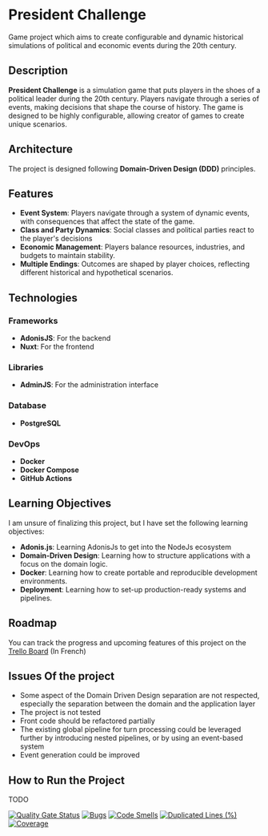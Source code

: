 # President Challenge

Game project which aims to create configurable and dynamic historical simulations of political and economic events during the 20th century.

## Description

**President Challenge** is a simulation game that puts players in the shoes of a political leader during the 20th century. Players navigate through a series of events, making decisions that shape the course of history. The game is designed to be highly configurable, allowing creator of games to create unique scenarios.

## Architecture

The project is designed following **Domain-Driven Design (DDD)** principles.

## Features

- **Event System**: Players navigate through a system of dynamic events, with consequences that affect the state of the game.
- **Class and Party Dynamics**: Social classes and political parties react to the player's decisions
- **Economic Management**: Players balance resources, industries, and budgets to maintain stability.
- **Multiple Endings**: Outcomes are shaped by player choices, reflecting different historical and hypothetical scenarios.

## Technologies

### Frameworks
- **AdonisJS**: For the backend
- **Nuxt**: For the frontend

### Libraries
- **AdminJS**: For the administration interface

### Database
- **PostgreSQL**

### DevOps
- **Docker**
- **Docker Compose**
- **GitHub Actions**

## Learning Objectives
I am unsure of finalizing this project, but I have set the following learning objectives:
- **Adonis.js**: Learning AdonisJs to get into the NodeJs ecosystem
- **Domain-Driven Design**: Learning how to structure applications with a focus on the domain logic.
- **Docker**: Learning how to create portable and reproducible development environments.
- **Deployment**: Learning how to set-up production-ready systems and pipelines.

## Roadmap
You can track the progress and upcoming features of this project on the [Trello Board](https://trello.com/b/yeDvZUYI/allende-challenge-v2) (In French)

## Issues Of the project

- Some aspect of the Domain Driven Design separation are not respected, especially the separation between the domain and the application layer
- The project is not tested
- Front code should be refactored partially
- The existing global pipeline for turn processing could be leveraged further by introducing nested pipelines, or by using an event-based system
- Event generation could be improved

## How to Run the Project
TODO

[![Quality Gate Status](https://sonarcloud.io/api/project_badges/measure?project=NathanFouere_allende-challenge-v2&metric=alert_status&token=da295f277cd5d131c11ab2d5705fb52c7f38c414)](https://sonarcloud.io/summary/new_code?id=NathanFouere_allende-challenge-v2)
[![Bugs](https://sonarcloud.io/api/project_badges/measure?project=NathanFouere_allende-challenge-v2&metric=bugs&token=da295f277cd5d131c11ab2d5705fb52c7f38c414)](https://sonarcloud.io/summary/new_code?id=NathanFouere_allende-challenge-v2)
[![Code Smells](https://sonarcloud.io/api/project_badges/measure?project=NathanFouere_allende-challenge-v2&metric=code_smells&token=da295f277cd5d131c11ab2d5705fb52c7f38c414)](https://sonarcloud.io/summary/new_code?id=NathanFouere_allende-challenge-v2)
[![Duplicated Lines (%)](https://sonarcloud.io/api/project_badges/measure?project=NathanFouere_allende-challenge-v2&metric=duplicated_lines_density&token=da295f277cd5d131c11ab2d5705fb52c7f38c414)](https://sonarcloud.io/summary/new_code?id=NathanFouere_allende-challenge-v2)
[![Coverage](https://sonarcloud.io/api/project_badges/measure?project=NathanFouere_allende-challenge-v2&metric=coverage&token=da295f277cd5d131c11ab2d5705fb52c7f38c414)](https://sonarcloud.io/summary/new_code?id=NathanFouere_allende-challenge-v2)
